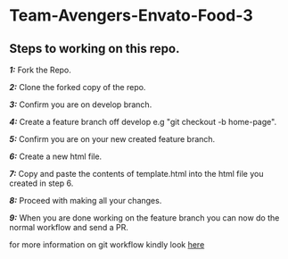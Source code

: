 # Team-Avengers-Envato-Food-3

## Steps to working on this repo.

***1:*** Fork the Repo.

***2:*** Clone the forked copy of the repo.

***3:*** Confirm you are on develop branch.

***4:*** Create a feature branch off develop e.g "git checkout -b home-page".

***5:*** Confirm you are on your new created feature branch.

***6:*** Create a new html file.

***7:*** Copy and paste the contents of template.html into the html file you created in step 6.

***8:*** Proceed with making all your changes.

***9:*** When you are done working on the feature branch you can now do the normal workflow and send a PR.

for more information on git workflow kindly look [here](https://www.atlassian.com/git/tutorials/comparing-workflows/gitflow-workflow)

